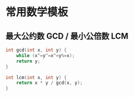 # 常用数学模板

## 最大公约数 GCD / 最小公倍数 LCM
```cpp
int gcd(int x, int y) {
    while (x^=y^=x^=y%=x);
    return y;
}

int lcm(int x, int y) {
    return x * y / gcd(x, y);
}
```